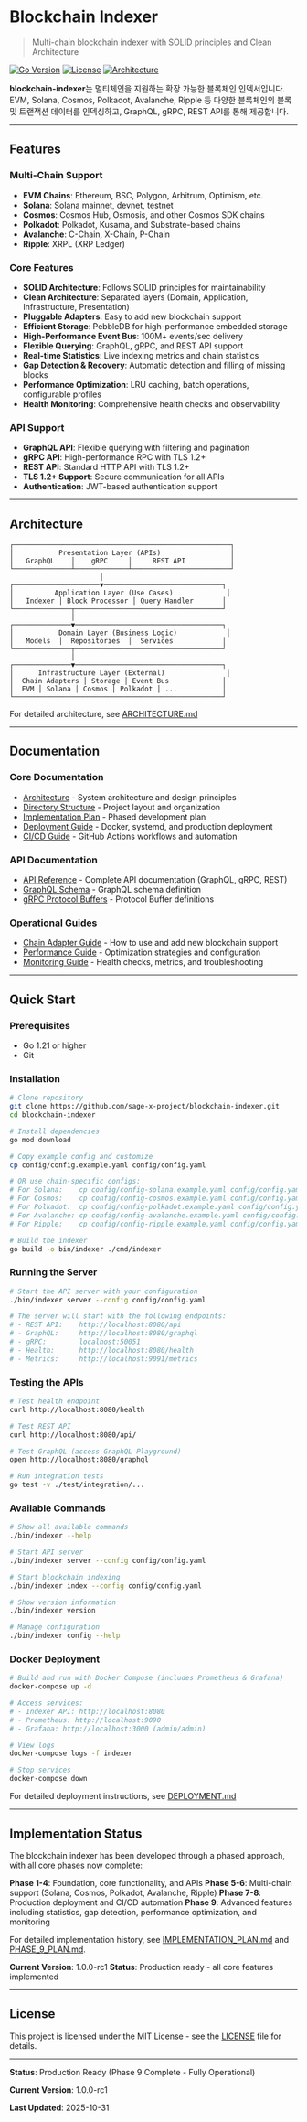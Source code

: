 # Blockchain Indexer

> Multi-chain blockchain indexer with SOLID principles and Clean Architecture

[![Go Version](https://img.shields.io/badge/Go-1.21+-00ADD8?style=flat&logo=go)](https://golang.org)
[![License](https://img.shields.io/badge/License-MIT-blue.svg)](LICENSE)
[![Architecture](https://img.shields.io/badge/Architecture-Clean-success)](docs/ARCHITECTURE.md)

**blockchain-indexer**는 멀티체인을 지원하는 확장 가능한 블록체인 인덱서입니다. EVM, Solana, Cosmos, Polkadot, Avalanche, Ripple 등 다양한 블록체인의 블록 및 트랜잭션 데이터를 인덱싱하고, GraphQL, gRPC, REST API를 통해 제공합니다.

---

## Features

### Multi-Chain Support
- **EVM Chains**: Ethereum, BSC, Polygon, Arbitrum, Optimism, etc.
- **Solana**: Solana mainnet, devnet, testnet
- **Cosmos**: Cosmos Hub, Osmosis, and other Cosmos SDK chains
- **Polkadot**: Polkadot, Kusama, and Substrate-based chains
- **Avalanche**: C-Chain, X-Chain, P-Chain
- **Ripple**: XRPL (XRP Ledger)

### Core Features
- **SOLID Architecture**: Follows SOLID principles for maintainability
- **Clean Architecture**: Separated layers (Domain, Application, Infrastructure, Presentation)
- **Pluggable Adapters**: Easy to add new blockchain support
- **Efficient Storage**: PebbleDB for high-performance embedded storage
- **High-Performance Event Bus**: 100M+ events/sec delivery
- **Flexible Querying**: GraphQL, gRPC, and REST API support
- **Real-time Statistics**: Live indexing metrics and chain statistics
- **Gap Detection & Recovery**: Automatic detection and filling of missing blocks
- **Performance Optimization**: LRU caching, batch operations, configurable profiles
- **Health Monitoring**: Comprehensive health checks and observability

### API Support
- **GraphQL API**: Flexible querying with filtering and pagination
- **gRPC API**: High-performance RPC with TLS 1.2+
- **REST API**: Standard HTTP API with TLS 1.2+
- **TLS 1.2+ Support**: Secure communication for all APIs
- **Authentication**: JWT-based authentication support

---

## Architecture

```
┌─────────────────────────────────────────────────────┐
│           Presentation Layer (APIs)                 │
│   GraphQL    │    gRPC     │     REST API           │
└──────────────┴─────────────┴────────────────────────┘
                      │
┌─────────────────────▼─────────────────────────────┐
│          Application Layer (Use Cases)             │
│   Indexer │ Block Processor │ Query Handler       │
└──────────────┬────────────────────────────────────┘
               │
┌──────────────▼────────────────────────────────────┐
│           Domain Layer (Business Logic)            │
│   Models  │  Repositories  │  Services            │
└──────────────┬────────────────────────────────────┘
               │
┌──────────────▼────────────────────────────────────┐
│      Infrastructure Layer (External)               │
│  Chain Adapters │ Storage │ Event Bus             │
│  EVM │ Solana │ Cosmos │ Polkadot │ ...           │
└───────────────────────────────────────────────────┘
```

For detailed architecture, see [ARCHITECTURE.md](docs/ARCHITECTURE.md)

---

## Documentation

### Core Documentation
- [Architecture](docs/ARCHITECTURE.md) - System architecture and design principles
- [Directory Structure](docs/DIRECTORY_STRUCTURE.md) - Project layout and organization
- [Implementation Plan](docs/IMPLEMENTATION_PLAN.md) - Phased development plan
- [Deployment Guide](docs/DEPLOYMENT.md) - Docker, systemd, and production deployment
- [CI/CD Guide](docs/CI_CD.md) - GitHub Actions workflows and automation

### API Documentation
- [API Reference](docs/API_REFERENCE.md) - Complete API documentation (GraphQL, gRPC, REST)
- [GraphQL Schema](pkg/presentation/graphql/schema/schema.graphql) - GraphQL schema definition
- [gRPC Protocol Buffers](api/proto/indexer/v1/indexer.proto) - Protocol Buffer definitions

### Operational Guides
- [Chain Adapter Guide](docs/CHAIN_ADAPTER_GUIDE.md) - How to use and add new blockchain support
- [Performance Guide](docs/PERFORMANCE.md) - Optimization strategies and configuration
- [Monitoring Guide](docs/MONITORING.md) - Health checks, metrics, and troubleshooting

---

## Quick Start

### Prerequisites
- Go 1.21 or higher
- Git

### Installation

```bash
# Clone repository
git clone https://github.com/sage-x-project/blockchain-indexer.git
cd blockchain-indexer

# Install dependencies
go mod download

# Copy example config and customize
cp config/config.example.yaml config/config.yaml

# OR use chain-specific configs:
# For Solana:    cp config/config-solana.example.yaml config/config.yaml
# For Cosmos:    cp config/config-cosmos.example.yaml config/config.yaml
# For Polkadot:  cp config/config-polkadot.example.yaml config/config.yaml
# For Avalanche: cp config/config-avalanche.example.yaml config/config.yaml
# For Ripple:    cp config/config-ripple.example.yaml config/config.yaml

# Build the indexer
go build -o bin/indexer ./cmd/indexer
```

### Running the Server

```bash
# Start the API server with your configuration
./bin/indexer server --config config/config.yaml

# The server will start with the following endpoints:
# - REST API:    http://localhost:8080/api
# - GraphQL:     http://localhost:8080/graphql
# - gRPC:        localhost:50051
# - Health:      http://localhost:8080/health
# - Metrics:     http://localhost:9091/metrics
```

### Testing the APIs

```bash
# Test health endpoint
curl http://localhost:8080/health

# Test REST API
curl http://localhost:8080/api/

# Test GraphQL (access GraphQL Playground)
open http://localhost:8080/graphql

# Run integration tests
go test -v ./test/integration/...
```

### Available Commands

```bash
# Show all available commands
./bin/indexer --help

# Start API server
./bin/indexer server --config config/config.yaml

# Start blockchain indexing
./bin/indexer index --config config/config.yaml

# Show version information
./bin/indexer version

# Manage configuration
./bin/indexer config --help
```

### Docker Deployment

```bash
# Build and run with Docker Compose (includes Prometheus & Grafana)
docker-compose up -d

# Access services:
# - Indexer API: http://localhost:8080
# - Prometheus: http://localhost:9090
# - Grafana: http://localhost:3000 (admin/admin)

# View logs
docker-compose logs -f indexer

# Stop services
docker-compose down
```

For detailed deployment instructions, see [DEPLOYMENT.md](docs/DEPLOYMENT.md)

---

## Implementation Status

The blockchain indexer has been developed through a phased approach, with all core phases now complete:

**Phase 1-4**: Foundation, core functionality, and APIs
**Phase 5-6**: Multi-chain support (Solana, Cosmos, Polkadot, Avalanche, Ripple)
**Phase 7-8**: Production deployment and CI/CD automation
**Phase 9**: Advanced features including statistics, gap detection, performance optimization, and monitoring

For detailed implementation history, see [IMPLEMENTATION_PLAN.md](docs/IMPLEMENTATION_PLAN.md) and [PHASE_9_PLAN.md](docs/PHASE_9_PLAN.md).

**Current Version**: 1.0.0-rc1
**Status**: Production ready - all core features implemented

---

## License

This project is licensed under the MIT License - see the [LICENSE](LICENSE) file for details.

---

**Status**: Production Ready (Phase 9 Complete - Fully Operational)

**Current Version**: 1.0.0-rc1

**Last Updated**: 2025-10-31
